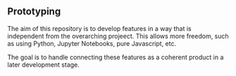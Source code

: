 ## Prototyping

The aim of this repository is to develop features in a way that is independent from the overarching projeect. This allows more freedom, such as using Python, Jupyter Notebooks, pure Javascript, etc.

The goal is to handle connecting these features as a coherent product in a later development stage. 
